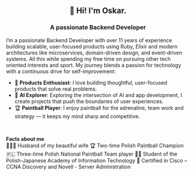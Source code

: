 <h2 align="center">👋 Hi! I'm Oskar.</h2>
<h3 align="center">A passionate Backend Developer</h3>

I’m a passionate Backend Developer with over 11 years of experience building scalable, user-focused products using Ruby, Elixir and modern architectures like microservices, domain-driven design, and event-driven systems. All this while spending my free time on pursuing other tech oriented interests and sport. My journey blends a passion for technology with a continuous drive for self-improvement:

- 🚀 **Products Enthusiast**: I love building thoughtful, user-focused products that solve real problems.
- 🤖 **AI Explorer**: Exploring the intersection of AI and app development, I create projects that push the boundaries of user experiences.
- 🏆 **Paintball Player**: I enjoy paintball for the adrenaline, team work and strategy — it keeps my mind sharp and competitive.
 <br/>
 
**Facts about me** <br/>
🧑‍🤝‍🧑 Husband of my beautiful wife 🏆 Two-time Polish Paintball Champion 🇵🇱 Three-time Polish National Paintball Team player 🧑‍🎓 Student of the Polish-Japanese Academy of Information Technology 📄 Certified in Cisco – CCNA Discovery and Novell - Server Administration
